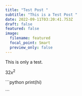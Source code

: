 ```yaml
---
title: "Test Post "
subtitle: "This is a Test Post "
date: 2022-09-11T03:20:41.753Z
draft: false
featured: false
image:
  filename: featured
  focal_point: Smart
  preview_only: false
---
```

T﻿his is only a test. 

$﻿32x^2$

`﻿``python 
p﻿rint(hi)

`﻿``